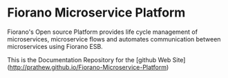 # Fiorano Microservice Platform
Fiorano's Open source Platform provides life cycle management of microservices, microservice flows and automates communication between microservices using Fiorano ESB. 

This is the Documentation Repository for the [github Web Site] (http://prathew.github.io/Fiorano-Microservice-Platform)

